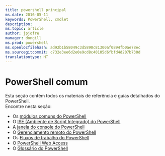 ```yaml
---
title: powershell principal
ms.date: 2016-05-11
keywords: PowerShell, cmdlet
description: 
ms.topic: article
author: jpjofre
manager: dongill
ms.prod: powershell
ms.openlocfilehash: ad92b1b58049c3d5890c81300af0894fb0ae78ec
ms.sourcegitcommit: c732e3ee6d2e0e9cd8c40105d6fbfd4d207b730d
translationtype: HT
---
```

#  <a name="common-powershell"></a>PowerShell comum
Esta seção contém todos os materiais de referência e guias detalhados do PowerShell.  
Encontre nesta seção:
-  Os [módulos comuns do PowerShell](core-modules.md)
-  O [ISE (Ambiente de Script Integrado) do PowerShell](ise-guide.md)
-  A [janela do console do PowerShell](console-guide.md)
-  O [Gerenciamento remoto do PowerShell](Running-Remote-Commands.md)
-  Os [Fluxos de trabalho do PowerShell](workflows-guide.md)
-  O [PowerShell Web Access](web-access.md)
-  O [Glossário do PowerShell](../Windows-PowerShell-Glossary.md)
